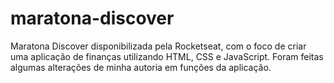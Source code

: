 # maratona-discover
Maratona Discover disponibilizada pela Rocketseat, com o foco de criar uma aplicação de finanças utilizando HTML, CSS e JavaScript. Foram feitas algumas alterações de minha autoria em funções da aplicação.

